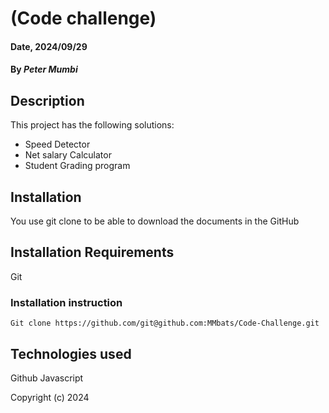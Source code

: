 
# (Code challenge)

#### Date, 2024/09/29

#### By *Peter Mumbi*

## Description
This project has the following solutions:
- Speed Detector
- Net salary Calculator
- Student Grading program

## Installation
You use git clone to be able to download the documents in the GitHub

## Installation Requirements
Git

### Installation instruction
```
Git clone https://github.com/git@github.com:MMbats/Code-Challenge.git

```

## Technologies used
Github
Javascript



Copyright (c) 2024



















